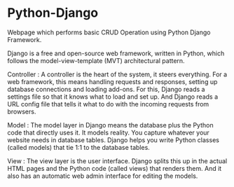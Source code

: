 # Python-Django
Webpage which performs basic CRUD Operation using Python Django Framework.

Django is a free and open-source web framework, written in Python, which follows the model-view-template (MVT) architectural pattern.

Controller : A controller is the heart of the system, it steers everything. For a web framework, this means handling requests and responses, setting up database connections and loading add-ons. For this, Django reads a settings file so that it knows what to load and set up. And Django reads a URL config file that tells it what to do with the incoming requests from browsers.

Model : The model layer in Django means the database plus the Python code that directly uses it. It models reality. You capture whatever your website needs in database tables. Django helps you write Python classes (called models) that tie 1:1 to the database tables.

View : The view layer is the user interface. Django splits this up in the actual HTML pages and the Python code (called views) that renders them. And it also has an automatic web admin interface for editing the models.
